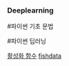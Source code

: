 ### Deeplearning

#파이썬 기초 문법


#파이썬 딥러닝

[활성화 함수](https://github.com/JiHoonMin/deeplearning/blob/1f561f356a44e3228b59577bc6d68a9a1be4bb2d/Activation%20Function.ipynb)
[fishdata](https://github.com/JiHoonMin/deeplearning/tree/jihoon)
